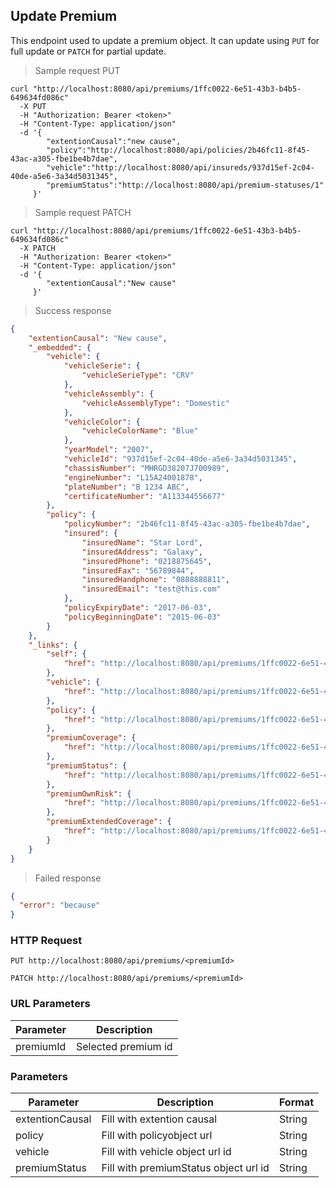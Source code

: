 ## Update Premium

This endpoint used to update a premium object. It can update using <code>PUT</code> for full update or <code>PATCH</code> for partial update.

> Sample request PUT

```shell
curl "http://localhost:8080/api/premiums/1ffc0022-6e51-43b3-b4b5-649634fd086c"
  -X PUT
  -H "Authorization: Bearer <token>"
  -H "Content-Type: application/json"
  -d '{
        "extentionCausal":"new cause",
        "policy":"http://localhost:8080/api/policies/2b46fc11-8f45-43ac-a305-fbe1be4b7dae",
        "vehicle":"http://localhost:8080/api/insureds/937d15ef-2c04-40de-a5e6-3a34d5031345",
        "premiumStatus":"http://localhost:8080/api/premium-statuses/1"
     }'
```

> Sample request PATCH

```shell
curl "http://localhost:8080/api/premiums/1ffc0022-6e51-43b3-b4b5-649634fd086c"
  -X PATCH
  -H "Authorization: Bearer <token>"
  -H "Content-Type: application/json"
  -d '{
        "extentionCausal":"New cause"
     }'
```

> Success response

```json
{
    "extentionCausal": "New cause",
    "_embedded": {
        "vehicle": {
            "vehicleSerie": {
                "vehicleSerieType": "CRV"
            },
            "vehicleAssembly": {
                "vehicleAssemblyType": "Domestic"
            },
            "vehicleColor": {
                "vehicleColorName": "Blue"
            },
            "yearModel": "2007",
            "vehicleId": "937d15ef-2c04-40de-a5e6-3a34d5031345",
            "chassisNumber": "MHRGD38207J700989",
            "engineNumber": "L15A24001878",
            "plateNumber": "B 1234 ABC",
            "certificateNumber": "A113344556677"
        },
        "policy": {
            "policyNumber": "2b46fc11-8f45-43ac-a305-fbe1be4b7dae",
            "insured": {
                "insuredName": "Star Lord",
                "insuredAddress": "Galaxy",
                "insuredPhone": "0218875645",
                "insuredFax": "56789844",
                "insuredHandphone": "0888888811",
                "insuredEmail": "test@this.com"
            },
            "policyExpiryDate": "2017-06-03",
            "policyBeginningDate": "2015-06-03"
        }
    },
    "_links": {
        "self": {
            "href": "http://localhost:8080/api/premiums/1ffc0022-6e51-43b3-b4b5-649634fd086c"
        },
        "vehicle": {
            "href": "http://localhost:8080/api/premiums/1ffc0022-6e51-43b3-b4b5-649634fd086c/vehicle"
        },
        "policy": {
            "href": "http://localhost:8080/api/premiums/1ffc0022-6e51-43b3-b4b5-649634fd086c/policy"
        },
        "premiumCoverage": {
            "href": "http://localhost:8080/api/premiums/1ffc0022-6e51-43b3-b4b5-649634fd086c/premiumCoverage"
        },
        "premiumStatus": {
            "href": "http://localhost:8080/api/premiums/1ffc0022-6e51-43b3-b4b5-649634fd086c/premiumStatus"
        },
        "premiumOwnRisk": {
            "href": "http://localhost:8080/api/premiums/1ffc0022-6e51-43b3-b4b5-649634fd086c/premiumOwnRisk"
        },
        "premiumExtendedCoverage": {
            "href": "http://localhost:8080/api/premiums/1ffc0022-6e51-43b3-b4b5-649634fd086c/premiumExtendedCoverage"
        }
    }
}
```

> Failed response

```json
{
  "error": "because"
}
```

### HTTP Request

`PUT http://localhost:8080/api/premiums/<premiumId>`

`PATCH http://localhost:8080/api/premiums/<premiumId>`

### URL Parameters

Parameter | Description
--------- | -----------
premiumId | Selected premium id

### Parameters

Parameter | Description | Format
--------- | ----------- | ------
extentionCausal | Fill with extention causal | String
policy | Fill with policyobject url  | String
vehicle | Fill with vehicle object url id | String
premiumStatus | Fill with premiumStatus object url id | String